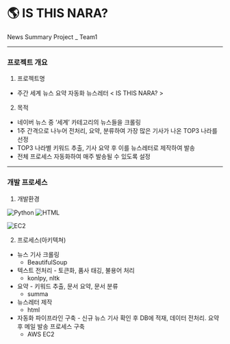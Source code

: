 # 🌎 IS THIS NARA? 
News Summary Project _ Team1

---
### 프로젝트 개요


1. 프로젝트명
  - 주간 세계 뉴스 요약 자동화 뉴스레터 < IS THIS NARA? >
  
  
2. 목적<br/>
  - 네이버 뉴스 중 ‘세계’ 카테고리의 뉴스들을 크롤링
  - 1주 간격으로 나누어 전처리, 요약, 분류하여 가장 많은 기사가 나온 TOP3 나라를 선정
  - TOP3 나라별 키워드 추출, 기사 요약 후 이를 뉴스레터로 제작하여 발송
  - 전체 프로세스 자동화하여 매주 발송될 수 있도록 설정


---
### 개발 프로세스


1. 개발환경

<img alt="Python" src ="https://img.shields.io/badge/Python-3776AB.svg?&style=for-the-badge&logo=Python&logoColor=white"/> <img alt="HTML" src="https://img.shields.io/badge/HTML5-E34F26.svg?style=for-the-badge&logo=HTML5&logoColor=white"/>

<img alt="EC2" src="https://img.shields.io/badge/Amazon EC2-FF9900.svg?style=for-the-badge&logo=Amazon EC2&logoColor=white"/>


2. 프로세스(아키텍쳐)
  - 뉴스 기사 크롤링
    - BeautifulSoup
  - 텍스트 전처리 - 토큰화, 품사 태깅, 불용어 처리
      - konlpy, nltk
  - 요약 - 키워드 추출, 문서 요약, 문서 분류
      - summa
  - 뉴스레터 제작
      - html
  - 자동화 파이프라인 구축 - 신규 뉴스 기사 확인 후 DB에 적재, 데이터 전처리. 요약 후 메일 발송 프로세스 구축
      - AWS EC2

